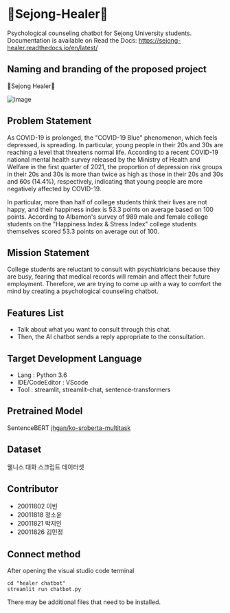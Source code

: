 # 🌿Sejong-Healer🌿
Psychological counseling chatbot for Sejong University students.  
Documentation is available on Read the Docs: https://sejong-healer.readthedocs.io/en/latest/

## Naming and branding of the proposed project
🌿Sejong Healer🌿

![image](https://user-images.githubusercontent.com/72074338/205481122-d85a4bbf-0822-4bf9-b7fd-d6fd1c137e4d.png)

## Problem Statement
As COVID-19 is prolonged, the "COVID-19 Blue" phenomenon, which feels depressed, is spreading. In particular, young people in their 20s and 30s are reaching a level that threatens normal life. According to a recent COVID-19 national mental health survey released by the Ministry of Health and Welfare in the first quarter of 2021, the proportion of depression risk groups in their 20s and 30s is more than twice as high as those in their 20s and 30s and 60s (14.4%), respectively, indicating that young people are more negatively affected by COVID-19.   

In particular, more than half of college students think their lives are not happy, and their happiness index is 53.3 points on average based on 100 points. According to Albamon's survey of 989 male and female college students on the "Happiness Index & Stress Index" college students themselves scored 53.3 points on average out of 100.

## Mission Statement
College students are reluctant to consult with psychiatricians because they are busy, fearing that medical records will remain and affect their future employment. Therefore, we are trying to come up with a way to comfort the mind by creating a psychological counseling chatbot.

## Features List
- Talk about what you want to consult through this chat.
- Then, the AI chatbot sends a reply appropriate to the consultation.

## Target Development Language
- Lang : Python 3.6
- IDE/CodeEditor : VScode
- Tool : streamlit, streamlit-chat, sentence-transformers

## Pretrained Model
SentenceBERT [jhgan/ko-sroberta-multitask](https://huggingface.co/jhgan/ko-sroberta-multitask)

## Dataset
웰니스 대화 스크립트 데이터셋

## Contributor
- 20011802 이빈
- 20011818 정소윤
- 20011821 박지인
- 20011826 김민정

## Connect method
After opening the visual studio code terminal

```
cd "healer chatbot"
streamlit run chatbot.py
```

There may be additional files that need to be installed.

